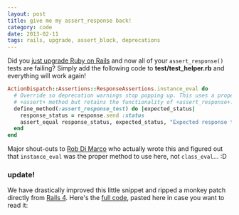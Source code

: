 ```yaml
---
layout: post
title: give me my assert_response back!
category: code
date: 2013-02-11
tags: rails, upgrade, assert_block, deprecations
---
```


Did you [just upgrade Ruby on Rails][cve] and now all of your `assert_response()`
tests are failing? Simply add the following code to **test/test_helper.rb**
and everything will work again!

```ruby
ActionDispatch::Assertions::ResponseAssertions.instance_eval do
  # Override so deprecation warnings stop popping up. This uses a proper
  # +assert+ method but retains the functionality of +assert_response+.
  define_method(:assert_response_test) do |expected_status|
    response_status = response.send :status
    assert_equal response_status, expected_status, "Expected response to be <#{expected_status}>, but was <#{response_status}>"
  end
end
```

Major shout-outs to [Rob Di Marco][iotr] who actually wrote this and
figured out that `instance_eval` was the proper method to use here,
not `class_eval`... :D

### update!

We have drastically improved this little snippet and ripped a monkey patch directly from
[Rails 4][r4mp]. Here's the [full code][gist], pasted here in case you want to read it:

<script src="https://gist.github.com/tubbo/5124630.js"></script>

[cve]:  https://groups.google.com/forum/?fromgroups=#!topic/rubyonrails-security/AFBKNY7VSH8
[iotr]: http://innovationontherun.com
[r4mp]: https://github.com/rails/rails/blob/master/actionpack/lib/action_dispatch/testing/assertions/response.rb
[gist]: https://gist.github.com/tubbo/5124630
